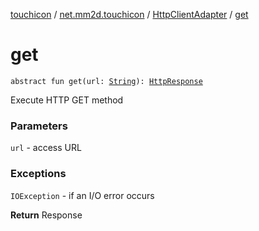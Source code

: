 [touchicon](../../index.md) / [net.mm2d.touchicon](../index.md) / [HttpClientAdapter](index.md) / [get](./get.md)

# get

`abstract fun get(url: `[`String`](https://kotlinlang.org/api/latest/jvm/stdlib/kotlin/-string/index.html)`): `[`HttpResponse`](../-http-response/index.md)

Execute HTTP GET method

### Parameters

`url` - access URL

### Exceptions

`IOException` - if an I/O error occurs

**Return**
Response

